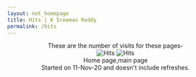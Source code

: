 ```yaml
---
layout: not_homepage
title: Hits | K Sreeman Reddy
permalink: /hits
---
```

<p align="center">
  These are the number of visits for these pages-<br>
  <img src="https://hitcounter.pythonanywhere.com/nocount/tag.svg?url=http%3A%2F%2Fiamsreeman.github.io%2F" alt="Hits">
  <img src="https://hitcounter.pythonanywhere.com/nocount/tag.svg?url=http%3A%2F%2Fiamsreeman.github.io%2Fmain" alt="Hits"><br>
  Home page,main page<br>
  Started on 11-Nov-20 and doesn't include refreshes.
</p>